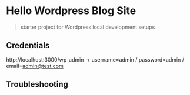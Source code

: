 # Hello Wordpress Blog Site

> starter project for Wordpress local development setups

## Credentials
http://localhost:3000/wp_admin -> username=admin / password=admin / email=admin@test.com

## Troubleshooting

